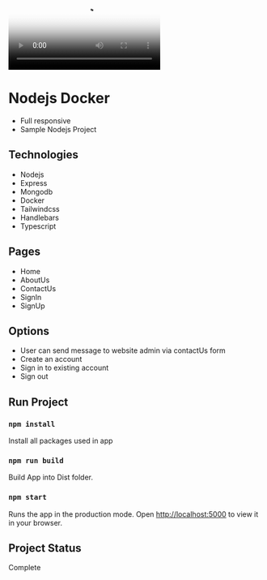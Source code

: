 <!-- ![Nodejs-Docker Preview](./src/public/assets/preview.mp4) -->
<video controls poster="./src/public/assets/preview.png">
  <source src="./src/public/assets/preview.mp4" type="video/mp4">
  Your browser does not support the video tag.
</video>

# Nodejs Docker
- Full responsive
- Sample Nodejs Project 

## Technologies
- Nodejs
- Express
- Mongodb
- Docker
- Tailwindcss
- Handlebars
- Typescript

## Pages
- Home
- AboutUs
- ContactUs
- SignIn
- SignUp

## Options
- User can send message to website admin via contactUs form
- Create an account
- Sign in to existing account
- Sign out

## Run Project
### `npm install`
Install all packages used in app

### `npm run build`
Build App into Dist folder.

### `npm start`
Runs the app in the production mode.
Open [http://localhost:5000](http://localhost:5000) to view it in your browser.

## Project Status
Complete